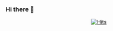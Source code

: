 ### Hi there 👋

  <div align=center>
	
  [![Hits](https://hits.seeyoufarm.com/api/count/incr/badge.svg?url=https://github.com/warpgate3/)](https://hits.seeyoufarm.com) 
	
  </div>
<!--
**warpgate3/warpgate3** is a ✨ _special_ ✨ repository because its `README.md` (this file) appears on your GitHub profile.

Here are some ideas to get you started:

- 🔭 I’m currently working on ...
- 🌱 I’m currently learning ...
- 👯 I’m looking to collaborate on ...
- 🤔 I’m looking for help with ...
- 💬 Ask me about ...
- 📫 How to reach me: ...
- 😄 Pronouns: ...
- ⚡ Fun fact: ...
-->
